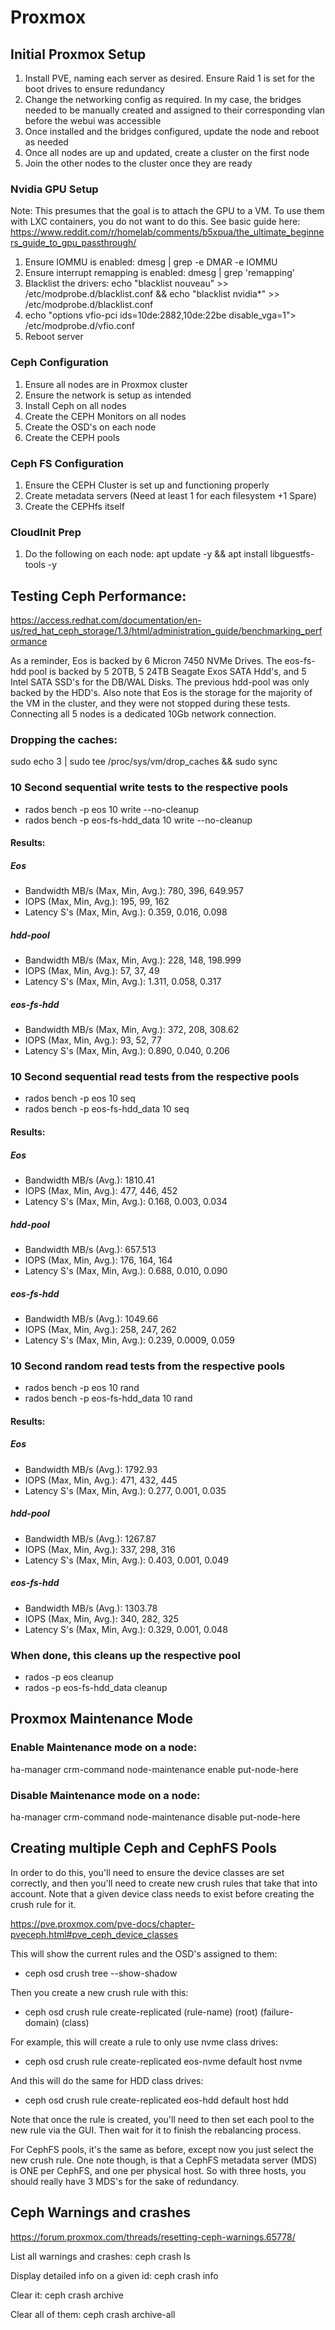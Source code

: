 # Proxmox
## Initial Proxmox Setup
1. Install PVE, naming each server as desired. Ensure Raid 1 is set for the boot drives to ensure redundancy
2. Change the networking config as required. In my case, the bridges needed to be manually created and assigned to their corresponding vlan before the webui was accessible
3. Once installed and the bridges configured, update the node and reboot as needed
4. Once all nodes are up and updated, create a cluster on the first node
5. Join the other nodes to the cluster once they are ready

### Nvidia GPU Setup
Note: This presumes that the goal is to attach the GPU to a VM. To use them with LXC containers, you do not want to do this.
See basic guide here: https://www.reddit.com/r/homelab/comments/b5xpua/the_ultimate_beginners_guide_to_gpu_passthrough/
1. Ensure IOMMU is enabled: dmesg | grep -e DMAR -e IOMMU
2. Ensure interrupt remapping is enabled: dmesg | grep 'remapping'
3. Blacklist the drivers: echo "blacklist nouveau" >> /etc/modprobe.d/blacklist.conf && echo "blacklist nvidia*" >> /etc/modprobe.d/blacklist.conf
4. echo "options vfio-pci ids=10de:2882,10de:22be disable_vga=1"> /etc/modprobe.d/vfio.conf
4. Reboot server

### Ceph Configuration
1. Ensure all nodes are in Proxmox cluster
2. Ensure the network is setup as intended
3. Install Ceph on all nodes
4. Create the CEPH Monitors on all nodes
5. Create the OSD's on each node
6. Create the CEPH pools

### Ceph FS Configuration
1. Ensure the CEPH Cluster is set up and functioning properly
2. Create metadata servers (Need at least 1 for each filesystem +1 Spare)
3. Create the CEPHfs itself

### CloudInit Prep
1. Do the following on each node: apt update -y && apt install libguestfs-tools -y

## Testing Ceph Performance:
https://access.redhat.com/documentation/en-us/red_hat_ceph_storage/1.3/html/administration_guide/benchmarking_performance

As a reminder, Eos is backed by 6 Micron 7450 NVMe Drives. The eos-fs-hdd pool is backed by 5 20TB, 5 24TB Seagate Exos SATA Hdd's, and 5 Intel SATA SSD's for the DB/WAL Disks. The previous hdd-pool was only backed by the HDD's. Also note that Eos is the storage for the majority of the VM in the cluster, and they were not stopped during these tests. Connecting all 5 nodes is a dedicated 10Gb network connection.

### Dropping the caches:
sudo echo 3 | sudo tee /proc/sys/vm/drop_caches && sudo sync

### 10 Second sequential write tests to the respective pools
- rados bench -p eos 10 write --no-cleanup
- rados bench -p eos-fs-hdd_data 10 write --no-cleanup

#### Results:
##### Eos
- Bandwidth MB/s (Max, Min, Avg.): 780, 396, 649.957
- IOPS (Max, Min, Avg.): 195, 99, 162
- Latency S's (Max, Min, Avg.): 0.359, 0.016, 0.098
##### hdd-pool
- Bandwidth MB/s (Max, Min, Avg.): 228, 148, 198.999
- IOPS (Max, Min, Avg.): 57, 37, 49
- Latency S's (Max, Min, Avg.): 1.311, 0.058, 0.317
##### eos-fs-hdd
- Bandwidth MB/s (Max, Min, Avg.): 372, 208, 308.62
- IOPS (Max, Min, Avg.): 93, 52, 77
- Latency S's (Max, Min, Avg.): 0.890, 0.040, 0.206

### 10 Second sequential read tests from the respective pools
- rados bench -p eos 10 seq
- rados bench -p eos-fs-hdd_data 10 seq

#### Results:
##### Eos
- Bandwidth MB/s (Avg.): 1810.41
- IOPS (Max, Min, Avg.): 477, 446, 452
- Latency S's (Max, Min, Avg.): 0.168, 0.003, 0.034
##### hdd-pool
- Bandwidth MB/s (Avg.): 657.513
- IOPS (Max, Min, Avg.): 176, 164, 164
- Latency S's (Max, Min, Avg.): 0.688, 0.010, 0.090
##### eos-fs-hdd
- Bandwidth MB/s (Avg.): 1049.66
- IOPS (Max, Min, Avg.): 258, 247, 262
- Latency S's (Max, Min, Avg.): 0.239, 0.0009, 0.059

### 10 Second random read tests from the respective pools
- rados bench -p eos 10 rand
- rados bench -p eos-fs-hdd_data 10 rand

#### Results:
##### Eos
- Bandwidth MB/s (Avg.): 1792.93
- IOPS (Max, Min, Avg.): 471, 432, 445
- Latency S's (Max, Min, Avg.): 0.277, 0.001, 0.035
##### hdd-pool
- Bandwidth MB/s (Avg.): 1267.87
- IOPS (Max, Min, Avg.): 337, 298, 316
- Latency S's (Max, Min, Avg.): 0.403, 0.001, 0.049
##### eos-fs-hdd
- Bandwidth MB/s (Avg.): 1303.78
- IOPS (Max, Min, Avg.): 340, 282, 325
- Latency S's (Max, Min, Avg.): 0.329, 0.001, 0.048

### When done, this cleans up the respective pool
- rados -p eos cleanup
- rados -p eos-fs-hdd_data cleanup

## Proxmox Maintenance Mode
### Enable Maintenance mode on a node:
ha-manager crm-command node-maintenance enable put-node-here

### Disable Maintenance mode on a node:
ha-manager crm-command node-maintenance disable put-node-here

## Creating multiple Ceph and CephFS Pools
In order to do this, you'll need to ensure the device classes are set correctly, and then you'll need to create new crush rules that take that into account. Note that a given device class needs to exist before creating the crush rule for it.

https://pve.proxmox.com/pve-docs/chapter-pveceph.html#pve_ceph_device_classes

This will show the current rules and the OSD's assigned to them: 
- ceph osd crush tree --show-shadow

Then you create a new crush rule with this: 
- ceph osd crush rule create-replicated (rule-name) (root) (failure-domain) (class)

For example, this will create a rule to only use nvme class drives: 
- ceph osd crush rule create-replicated eos-nvme default host nvme

And this will do the same for HDD class drives: 
- ceph osd crush rule create-replicated eos-hdd default host hdd

Note that once the rule is created, you'll need to then set each pool to the new rule via the GUI. Then wait for it to finish the rebalancing process.

For CephFS pools, it's the same as before, except now you just select the new crush rule. One note though, is that a CephFS metadata server (MDS) is ONE per CephFS, and one per physical host. So with three hosts, you should really have 3 MDS's for the sake of redundancy.

## Ceph Warnings and crashes
https://forum.proxmox.com/threads/resetting-ceph-warnings.65778/

List all warnings and crashes: ceph crash ls

Display detailed info on a given id: ceph crash info <id>

Clear it: ceph crash archive <id>

Clear all of them: ceph crash archive-all
